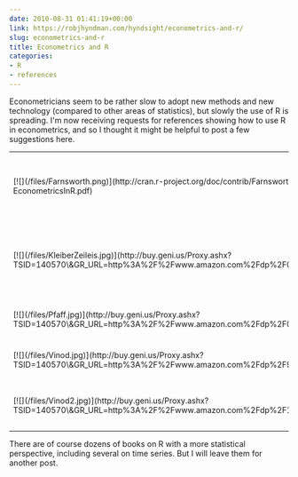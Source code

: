 ```yaml
---
date: 2010-08-31 01:41:19+00:00
link: https://robjhyndman.com/hyndsight/econometrics-and-r/
slug: econometrics-and-r
title: Econometrics and R
categories:
- R
- references
---
```


Econometricians seem to be rather slow to adopt new methods and new technology (compared to other areas of statistics), but slowly the use of R is spreading. I'm now receiving requests for references showing how to use R in econometrics, and so I thought it might be helpful to post a few suggestions here.
<table >
<tbody >
<tr >

<td >[![](/files/Farnsworth.png)](http://cran.r-project.org/doc/contrib/Farnsworth-EconometricsInR.pdf)
</td>

<td >A useful on-line and free resource is "[Econometrics in R](http://cran.r-project.org/doc/contrib/Farnsworth-EconometricsInR.pdf)" by Grant Farnsworth. It covers some common econometric methods including heteroskedasticity in regression, probit and logit models, tobit regression, and quantile regression. In the time series area, it covers ARIMA, ARFIMA, ARCH and GARCH models, as well as a few of the standard tests for unit roots and autocorrelation. It's brief but it does provide code that will help people familiar with econometrics to get started using R.
</td>
</tr>
<tr >

<td >[![](/files/KleiberZeileis.jpg)](http://buy.geni.us/Proxy.ashx?TSID=140570\&GR_URL=http%3A%2F%2Fwww.amazon.com%2Fdp%2F0387773169)
</td>

<td >If you are prepared to pay, an excellent book is Kleiber and Zeilis's [Applied Econometrics with R](http://buy.geni.us/Proxy.ashx?TSID=140570\&GR_URL=http%3A%2F%2Fwww.amazon.com%2Fdp%2F0387773169). It covers similar ground to Farnsworth but in more detail. This is the book I usually recommend to anyone with an econometrics background who is wanting to get started with R. It would also be very suitable for someone studying econometrics at about upper undergraduate level. Achim Zeileis is a well-known expert in R programming, so you can be sure the code in this book is efficient and well-written.
</td>
</tr>
<tr >

<td >[![](/files/Pfaff.jpg)](http://buy.geni.us/Proxy.ashx?TSID=140570\&GR_URL=http%3A%2F%2Fwww.amazon.com%2Fdp%2F0387759662)
</td>

<td >Another useful book is Pfaff's [Analysis of Integrated and Cointegrated Time Series with R](http://buy.geni.us/Proxy.ashx?TSID=140570\&GR_URL=http%3A%2F%2Fwww.amazon.com%2Fdp%2F0387759662) which covers unit root tests, cointegration, VECM models, etc.
</td>
</tr>
<tr >

<td >[![](/files/Vinod.jpg)](http://buy.geni.us/Proxy.ashx?TSID=140570\&GR_URL=http%3A%2F%2Fwww.amazon.com%2Fdp%2F9812818855)
</td>

<td >Vinod's [Hands-On Intermediate Econometrics Using R](http://buy.geni.us/Proxy.ashx?TSID=140570\&GR_URL=http%3A%2F%2Fwww.amazon.com%2Fdp%2F9812818855) contains a lot of examples and code-snippets which can be very helpful. Unfortunately, the examples do not always show the best practice in R coding.
</td>
</tr>
<tr >

<td >[![](/files/Vinod2.jpg)](http://buy.geni.us/Proxy.ashx?TSID=140570\&GR_URL=http%3A%2F%2Fwww.amazon.com%2Fdp%2F1441917632)
</td>

<td >More detailed case studies using R are provided in [Advances in Social Science Research Using R](http://buy.geni.us/Proxy.ashx?TSID=140570\&GR_URL=http%3A%2F%2Fwww.amazon.com%2Fdp%2F1441917632), edited by H.D. Vinod. Many of the case studies are from econometrics including an excellent chapter by Bruce McCullough on econometric computing.
</td>
</tr>
</tbody>
</table>
There are of course dozens of books on R with a more statistical perspective, including several on time series. But I will leave them for another post.
